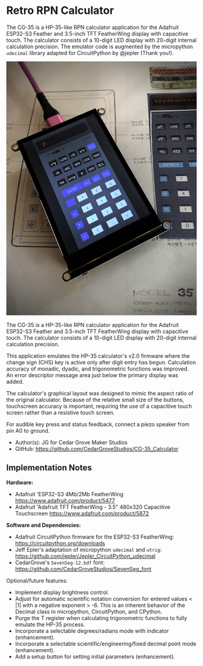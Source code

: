 # Retro RPN Calculator
The CG-35 is a HP-35-like RPN calculator application for the Adafruit ESP32-S3 Feather and 3.5-inch TFT FeatherWing display with capacitive touch. The calculator
consists of a 10-digit LED display with 20-digit internal calculation precision. The emulator code is augmented by the micropython `udecimal` library adapted for CircuitPython by @jepler (Thank you!).

![The CG-35 Retro RPN Calculator](https://github.com/CedarGroveStudios/CG-35_Calculator/blob/main/photos_graphics/IMG_1988.jpeg)

The CG-35 is a HP-35-like RPN calculator application for the Adafruit ESP32-S3 Feather
and 3.5-inch TFT FeatherWing display with capacitive touch. The calculator
consists of a 10-digit LED display with 20-digit internal calculation
precision.

This application emulates the HP-35 calculator's v2.0 firmware where the change
sign (CHS) key is active only after digit entry has begun. Calculation accuracy
of monadic, dyadic, and trigonometric functions was improved. An error descriptor
message area just below the primary display was added.

The calculator's graphical layout was designed to mimic the aspect ratio of the
original calculator. Because of the relative small size of the buttons,
touchscreen accuracy is important, requiring the use of a capacitive touch
screen rather than a resistive touch screen.

For audible key press and status feedback, connect a piezo speaker from
pin A0 to ground.

* Author(s): JG for Cedar Grove Maker Studios
* GitHub: <https://github.com/CedarGroveStudios/CG-35_Calculator>

Implementation Notes
--------------------
**Hardware:**
* Adafruit 'ESP32-S3 4Mb/2Mb FeatherWing
  <https://www.adafruit.com/product/5477>
* Adafruit 'Adafruit TFT FeatherWing - 3.5" 480x320 Capacitive Touchscreen
  <https://www.adafruit.com/product/5872>

**Software and Dependencies:**
* Adafruit CircuitPython firmware for the ESP32-S3 FeatherWing:
  <https://circuitpython.org/downloads>
* Jeff Epler's adaptation of micropython `udecimal` and `utrig`:
  <https://github.com/jepler/Jepler_CircuitPython_udecimal>
* CedarGrove's `SevenSeg-12.bdf` font:
  <https://github.com/CedarGroveStudios/SevenSeg_font>

Optional/future features:
- Implement display brightness control.
- Adjust for automatic scientific notation conversion for entered values < |1| with a negative exponent > -6. This is an inherent behavior of the Decimal class in micropython, CircuitPython, and CPython.
- Purge the T register when calculating trigonometric functions to fully emulate the HP-35 process.
- Incorporate a selectable degrees/radians mode with indicator (enhancement).
- Incorporate a selectable scientific/engineering/fixed decimal point mode (enhancement).
- Add a setup button for setting initial parameters (enhancement).

